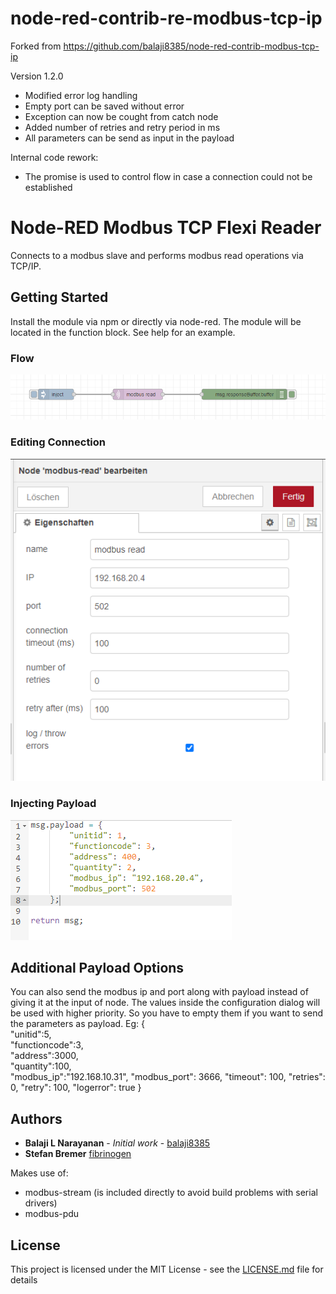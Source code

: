 # node-red-contrib-re-modbus-tcp-ip

Forked from https://github.com/balaji8385/node-red-contrib-modbus-tcp-ip

Version 1.2.0
* Modified error log handling
* Empty port can be saved without error
* Exception can now be cought from catch node
* Added number of retries and retry period in ms
* All parameters can be send as input in the payload

Internal code rework:
* The promise is used to control flow in case a connection could not be established

# Node-RED Modbus TCP Flexi Reader

Connects to a modbus slave and performs modbus read operations via TCP/IP.

## Getting Started

Install the module via npm or directly via node-red. The module will be located in the function block. 
See help for an example.

### Flow
![Flow](https://github.com/fibrinogen/node-red-contrib-modbus-tcp-ip/raw/master/sample/images/flow.png)

### Editing Connection
![Edit Connection](https://github.com/fibrinogen/node-red-contrib-modbus-tcp-ip/raw/master/sample/images/edit.png)

### Injecting Payload
![Input Payload](https://github.com/fibrinogen/node-red-contrib-modbus-tcp-ip/raw/master/sample/images/payload.png)

## Additional Payload Options
You can also send the modbus ip and port along with payload instead of giving it at the input of node. 
The values inside the configuration dialog will be used with higher priority. So you have to empty them if you want to send the parameters as payload.
Eg:
{   
    "unitid":5,  
    "functioncode":3,   
    "address":3000,   
    "quantity":100,   
    "modbus_ip":"192.168.10.31", 
    "modbus_port": 3666,
    "timeout": 100,
    "retries": 0,
    "retry": 100,
    "logerror": true
}

## Authors

* **Balaji L Narayanan** - *Initial work* - [balaji8385](https://github.com/balaji8385)
* **Stefan Bremer** [fibrinogen](https://github.com/fibrinogen)

Makes use of:
* modbus-stream (is included directly to avoid build problems with serial drivers)
* modbus-pdu

## License

This project is licensed under the MIT License - see the [LICENSE.md](https://github.com/fibrinogen/node-red-contrib-modbus-tcp-ip/raw/master/LICENSE) file for details
